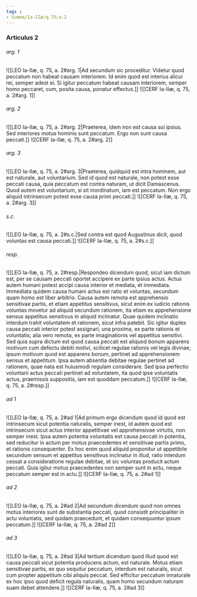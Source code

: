 ```yaml
---
tags : 
- Summa/Ia-IIæ/q.75/a.2
---
```


### Articulus 2

###### arg. 1
![[LEO Ia-IIæ, q. 75, a. 2#arg. 1|Ad secundum sic proceditur. Videtur quod peccatum non habeat causam interiorem. Id enim quod est interius alicui rei, semper adest ei. Si igitur peccatum habeat causam interiorem, semper homo peccaret, cum, posita causa, ponatur effectus.]]
![[CERF Ia-IIæ, q. 75, a. 2#arg. 1]]

###### arg. 2
![[LEO Ia-IIæ, q. 75, a. 2#arg. 2|Praeterea, idem non est causa sui ipsius. Sed interiores motus hominis sunt peccatum. Ergo non sunt causa peccati.]]
![[CERF Ia-IIæ, q. 75, a. 2#arg. 2]]

###### arg. 3
![[LEO Ia-IIæ, q. 75, a. 2#arg. 3|Praeterea, quidquid est intra hominem, aut est naturale, aut voluntarium. Sed id quod est naturale, non potest esse peccati causa, quia peccatum est contra naturam, ut dicit Damascenus. Quod autem est voluntarium, si sit inordinatum, iam est peccatum. Non ergo aliquid intrinsecum potest esse causa primi peccati.]]
![[CERF Ia-IIæ, q. 75, a. 2#arg. 3]]

###### s.c.
![[LEO Ia-IIæ, q. 75, a. 2#s.c.|Sed contra est quod Augustinus dicit, quod voluntas est causa peccati.]]
![[CERF Ia-IIæ, q. 75, a. 2#s.c.]]

###### resp.
![[LEO Ia-IIæ, q. 75, a. 2#resp.|Respondeo dicendum quod, sicut iam dictum est, per se causam peccati oportet accipere ex parte ipsius actus. Actus autem humani potest accipi causa interior et mediata, et immediata. Immediata quidem causa humani actus est ratio et voluntas, secundum quam homo est liber arbitrio. Causa autem remota est apprehensio sensitivae partis, et etiam appetitus sensitivus, sicut enim ex iudicio rationis voluntas movetur ad aliquid secundum rationem, ita etiam ex apprehensione sensus appetitus sensitivus in aliquid inclinatur. Quae quidem inclinatio interdum trahit voluntatem et rationem, sicut infra patebit. Sic igitur duplex causa peccati interior potest assignari, una proxima, ex parte rationis et voluntatis; alia vero remota, ex parte imaginationis vel appetitus sensitivi. Sed quia supra dictum est quod causa peccati est aliquod bonum apparens motivum cum defectu debiti motivi, scilicet regulae rationis vel legis divinae; ipsum motivum quod est apparens bonum, pertinet ad apprehensionem sensus et appetitum. Ipsa autem absentia debitae regulae pertinet ad rationem, quae nata est huiusmodi regulam considerare. Sed ipsa perfectio voluntarii actus peccati pertinet ad voluntatem, ita quod ipse voluntatis actus, praemissis suppositis, iam est quoddam peccatum.]]
![[CERF Ia-IIæ, q. 75, a. 2#resp.]]

###### ad 1
![[LEO Ia-IIæ, q. 75, a. 2#ad 1|Ad primum ergo dicendum quod id quod est intrinsecum sicut potentia naturalis, semper inest, id autem quod est intrinsecum sicut actus interior appetitivae vel apprehensivae virtutis, non semper inest. Ipsa autem potentia voluntatis est causa peccati in potentia, sed reducitur in actum per motus praecedentes et sensitivae partis primo, et rationis consequenter. Ex hoc enim quod aliquid proponitur ut appetibile secundum sensum et appetitus sensitivus inclinatur in illud, ratio interdum cessat a consideratione regulae debitae, et sic voluntas producit actum peccati. Quia igitur motus praecedentes non semper sunt in actu, neque peccatum semper est in actu.]]
![[CERF Ia-IIæ, q. 75, a. 2#ad 1]]

###### ad 2
![[LEO Ia-IIæ, q. 75, a. 2#ad 2|Ad secundum dicendum quod non omnes motus interiores sunt de substantia peccati, quod consistit principaliter in actu voluntatis, sed quidam praecedunt, et quidam consequuntur ipsum peccatum.]]
![[CERF Ia-IIæ, q. 75, a. 2#ad 2]]

###### ad 3
![[LEO Ia-IIæ, q. 75, a. 2#ad 3|Ad tertium dicendum quod illud quod est causa peccati sicut potentia producens actum, est naturale. Motus etiam sensitivae partis, ex quo sequitur peccatum, interdum est naturalis, sicut cum propter appetitum cibi aliquis peccat. Sed efficitur peccatum innaturale ex hoc ipso quod deficit regula naturalis, quam homo secundum naturam suam debet attendere.]]
![[CERF Ia-IIæ, q. 75, a. 2#ad 3]]

